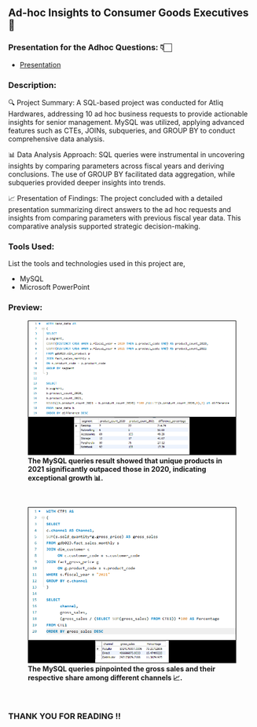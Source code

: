 ## Ad-hoc Insights to Consumer Goods Executives 💼

### Presentation for the Adhoc Questions: 👇🏻
- [Presentation](https://github.com/sparkkplug/sql_consumer_goods/blob/main/SQL%20CONSUMER%20ADHOC%20INSIGHTS.pptx)
  

### Description:
🔍 Project Summary: A SQL-based project was conducted for Atliq Hardwares, addressing 10 ad hoc business requests to provide actionable insights for senior management. MySQL was utilized, applying advanced features such as CTEs, JOINs, subqueries, and GROUP BY to conduct comprehensive data analysis.

📊 Data Analysis Approach: SQL queries were instrumental in uncovering insights by comparing parameters across fiscal years and deriving conclusions. The use of GROUP BY facilitated data aggregation, while subqueries provided deeper insights into trends.

📈 Presentation of Findings: The project concluded with a detailed presentation summarizing direct answers to the ad hoc requests and insights from comparing parameters with previous fiscal year data. This comparative analysis supported strategic decision-making.

### Tools Used:
List the tools and technologies used in this project are,
- MySQL
- Microsoft PowerPoint

### Preview:
<figure>
  <img src="https://github.com/sparkkplug/sql_consumer_goods/blob/main/SQL%20MERGED%204.png" alt="SQL Query 4">
  <figcaption><strong>The MySQL queries result showed that unique products in 2021 significantly outpaced those in 2020, indicating exceptional growth 📊.</strong></figcaption>
</figure>

<br> <!-- Add a line break here -->

<figure>
  <img src="https://github.com/sparkkplug/sql_consumer_goods/blob/main/SQL%20MERGED%209.png" alt="SQL Query 9">
  <figcaption><strong>The MySQL queries pinpointed the gross sales and their respective share among different channels 📈.</strong></figcaption>
</figure>


<br> <!-- Add a line break here -->

### THANK YOU FOR READING !!

